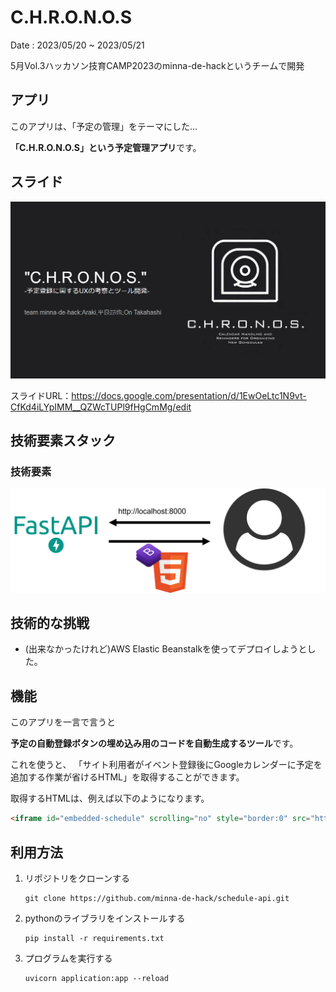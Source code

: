 # C.H.R.O.N.O.S
Date : 2023/05/20 ~ 2023/05/21

5月Vol.3ハッカソン技育CAMP2023のminna-de-hackというチームで開発

## アプリ
このアプリは、「予定の管理」をテーマにした...

**「C.H.R.O.N.O.S」という予定管理アプリ**です。

## スライド
![スライド](README-img/slide.png)

スライドURL：https://docs.google.com/presentation/d/1EwOeLtc1N9vt-CfKd4iLYpIMM__QZWcTUPl9fHgCmMg/edit

## 技術要素スタック
### 技術要素
![技術要素](README-img/tech.png)

## 技術的な挑戦
- (出来なかったけれど)AWS Elastic Beanstalkを使ってデプロイしようとした。

## 機能
このアプリを一言で言うと

**予定の自動登録ボタンの埋め込み用のコードを自動生成するツール**です。

これを使うと、
「サイト利用者がイベント登録後にGoogleカレンダーに予定を追加する作業が省けるHTML」を取得することができます。

取得するHTMLは、例えば以下のようになります。

```HTML
<iframe id="embedded-schedule" scrolling="no" style="border:0" src="http://127.0.0.1:8000/api?title=EventTitle&description=some+description&dates=20230520T110000%2F20230521T150000" onload="loadInframe()">
```

## 利用方法
1. リポジトリをクローンする
   ```
   git clone https://github.com/minna-de-hack/schedule-api.git
   ```
2. pythonのライブラリをインストールする
    ```
    pip install -r requirements.txt
    ```

3. プログラムを実行する
    ```
    uvicorn application:app --reload
    ```
